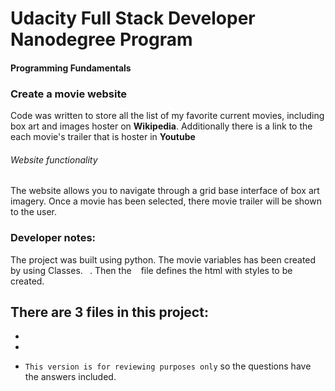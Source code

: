 # Udacity Full Stack Developer Nanodegree Program
#### Programming Fundamentals
### Create a movie website
Code was written to store all the list of my favorite current movies, including box art and images hoster on **Wikipedia**. Additionally there is a link to the each movie's trailer that is hoster in **Youtube**

###### Website functionality
The website allows you to navigate through a grid base interface of box art imagery. Once a movie has been selected, there movie trailer will be shown to the user.

### Developer notes:
The project was built using python.
The movie variables has been created by using Classes.  ``` ```.
Then the ``` ``` file defines the html with styles to be created.


There are 3 files in this project:
 -
 -
 -
 
- ```This version is for reviewing purposes only``` so the questions have the answers included.
